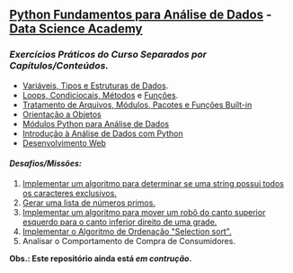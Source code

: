 ## [Python Fundamentos para Análise de Dados](https://www.datascienceacademy.com.br/course?courseid=python-fundamentos) - [Data Science Academy](https://www.datascienceacademy.com.br/pages/home)
### *Exercícios Práticos do Curso Separados por Capítulos/Conteúdos.*

- [Variáveis, Tipos e Estruturas de Dados](https://github.com/dan-primo/DSA-Exercicios/blob/master/DSA-Python-Cap02-Exercicios.ipynb).
- [Loops, Condiciocais, Métodos](https://github.com/dan-primo/DSA-Exercicios/blob/master/DSA-Python-Cap03-Exercicios-Loops-Condiconais.ipynb) e [Funções](https://github.com/dan-primo/DSA-Exercicios/blob/master/DSA-Python-Cap03-Exercicios-Funcoes.ipynb).
- [Tratamento de Arquivos, Módulos, Pacotes e Funções Built-in](https://github.com/dan-primo/DSA-Exercicios/blob/master/DSA-Python-Cap04-ExercicioS.ipynb)
- [Orientação a Objetos](https://github.com/dan-primo/DSA-Exercicios/blob/master/DSA-Python-Cap05-Exercicios.ipynb)
- [Módulos Python para Análise de Dados](https://github.com/dan-primo/DSA-Exercicios/blob/master/DSA-Python-Cap08-Exercicios.ipynb)
- [Introdução à Análise de Dados com Python](https://github.com/dan-primo/DSA-Exercicios/blob/master/DSA-Python-Cap09-Exercicio.ipynb)
- [Desenvolvimento Web](https://github.com/dan-primo/DSA-Exercicios/tree/master/DSA-Python-Cap13-Exercicios)

#### ***Desafios/Missões:***
1. [Implementar um algoritmo para determinar se uma string possui todos os caracteres exclusivos.](https://github.com/dan-primo/DSA-Exercicios/blob/master/DesafioDSA/Missao1.py)
2. [Gerar uma lista de números primos.](https://github.com/dan-primo/DSA-Exercicios/blob/master/DesafioDSA/Missao2.py)
3. [Implementar um algoritmo para mover um robô do canto superior esquerdo para o canto inferior direito de uma grade.](https://github.com/dan-primo/DSA-Exercicios/blob/master/DesafioDSA/Missao3.py)
4. [Implementar o Algoritmo de Ordenação "Selection sort".](https://github.com/dan-primo/DSA-Exercicios/blob/master/DesafioDSA/Missao4.py)
5. Analisar o Comportamento de Compra de Consumidores.

**Obs.: Este repositório ainda está _em contrução_.**
